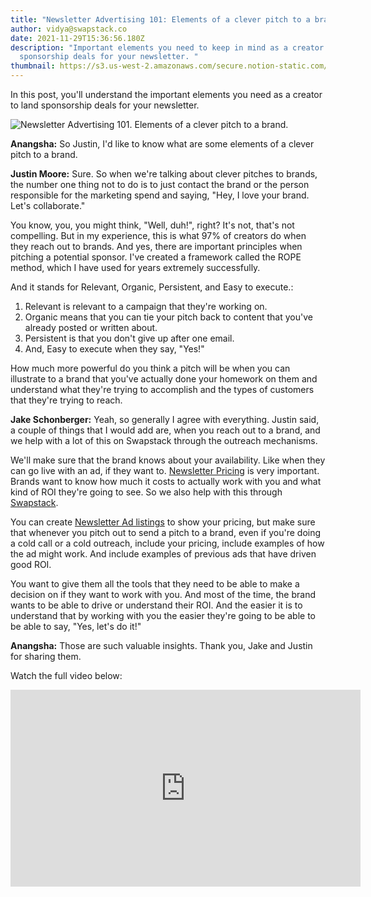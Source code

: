 ```yaml
---
title: "Newsletter Advertising 101: Elements of a clever pitch to a brand"
author: vidya@swapstack.co
date: 2021-11-29T15:36:56.180Z
description: "Important elements you need to keep in mind as a creator to land
  sponsorship deals for your newsletter. "
thumbnail: https://s3.us-west-2.amazonaws.com/secure.notion-static.com/dac8c21d-12bd-4ada-be39-569ed8fe6b28/Newsletter_Advertising_101_Elements_of_a_clever_pitch.jpg?X-Amz-Algorithm=AWS4-HMAC-SHA256&X-Amz-Content-Sha256=UNSIGNED-PAYLOAD&X-Amz-Credential=AKIAT73L2G45EIPT3X45%2F20211129%2Fus-west-2%2Fs3%2Faws4_request&X-Amz-Date=20211129T163955Z&X-Amz-Expires=86400&X-Amz-Signature=06284c720e3e6fb8c63842c55d0b611988619fd79900360f8cf3ec00f4adf3a8&X-Amz-SignedHeaders=host&response-content-disposition=filename%20%3D%22Newsletter%2520Advertising%2520101%2520Elements%2520of%2520a%2520clever%2520pitch.jpg%22&x-id=GetObject
---
```

In this post, you'll understand the important elements you need as a creator to land sponsorship deals for your newsletter.

![Newsletter Advertising 101. Elements of a clever pitch to a brand.](https://s3.us-west-2.amazonaws.com/secure.notion-static.com/f7ef121d-63ba-4b87-98ed-b6c399a05bd5/Green_Professional_Gradients_Specialized_Courses_Education_LinkedIn_Video_Ad_%281%29.jpg?X-Amz-Algorithm=AWS4-HMAC-SHA256&X-Amz-Content-Sha256=UNSIGNED-PAYLOAD&X-Amz-Credential=AKIAT73L2G45EIPT3X45%2F20211129%2Fus-west-2%2Fs3%2Faws4_request&X-Amz-Date=20211129T154740Z&X-Amz-Expires=86400&X-Amz-Signature=618b5e5fd2e3fa90ee7789d3cb3e22d41eab0815013d4b4840d9e7abe403d590&X-Amz-SignedHeaders=host&response-content-disposition=filename%20%3D%22Green%2520Professional%2520Gradients%2520Specialized%2520Courses%2520Education%2520LinkedIn%2520Video%2520Ad%2520%281%29.jpg%22&x-id=GetObject "Important elements of a clever pitch to a brand.")

**Anangsha:** So Justin, I'd like to know what are some elements of a clever pitch to a brand.

**Justin Moore:** Sure. So when we're talking about clever pitches to brands, the number one thing not to do is to just contact the brand or the person responsible for the marketing spend and saying, "Hey, I love your brand. Let's collaborate."

You know, you, you might think, "Well, duh!", right? It's not, that's not compelling. But in my experience, this is what 97% of creators do when they reach out to brands. And yes, there are important principles when pitching a potential sponsor. I've created a framework called the ROPE method, which I have used for years extremely successfully.

And it stands for Relevant, Organic, Persistent, and Easy to execute.:

1. Relevant is relevant to a campaign that they're working on.
2. Organic means that you can tie your pitch back to content that you've already posted or written about.
3. Persistent is that you don't give up after one email.
4. And, Easy to execute when they say, "Yes!"

How much more powerful do you think a pitch will be when you can illustrate to a brand that you've actually done your homework on them and understand what they're trying to accomplish and the types of customers that they're trying to reach.

**Jake Schonberger:** Yeah, so generally I agree with everything. Justin said, a couple of things that I would add are, when you reach out to a brand, and we help with a lot of this on Swapstack through the outreach mechanisms.

We'll make sure that the brand knows about your availability. Like when they can go live with an ad, if they want to. [Newsletter Pricing](https://swapstack.co/newsletter-pricing-101/) is very important. Brands want to know how much it costs to actually work with you and what kind of ROI they're going to see. So we also help with this through [Swapstack](https://swapstack.co/).

You can create [Newsletter Ad listings](https://swapstack.co/newsletter-ad-units-101/) to show your pricing, but make sure that whenever you pitch out to send a pitch to a brand, even if you're doing a cold call or a cold outreach, include your pricing, include examples of how the ad might work. And include examples of previous ads that have driven good ROI.

You want to give them all the tools that they need to be able to make a decision on if they want to work with you. And most of the time, the brand wants to be able to drive or understand their ROI. And the easier it is to understand that by working with you the easier they're going to be able to be able to say, "Yes, let's do it!"

**Anangsha:** Those are such valuable insights. Thank you, Jake and Justin for sharing them.

Watch the full video below:

<iframe width="560" height="315" src="https://www.youtube.com/embed/0L9nYwercfg" title="YouTube video player" frameborder="0" allow="accelerometer; autoplay; clipboard-write; encrypted-media; gyroscope; picture-in-picture" allowfullscreen></iframe>